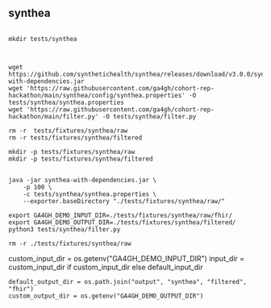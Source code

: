     

## synthea
```commandline

mkdir tests/synthea



wget https://github.com/synthetichealth/synthea/releases/download/v3.0.0/synthea-with-dependencies.jar
wget 'https://raw.githubusercontent.com/ga4gh/cohort-rep-hackathon/main/synthea/config/synthea.properties' -O  tests/synthea/synthea.properties 
wget 'https://raw.githubusercontent.com/ga4gh/cohort-rep-hackathon/main/filter.py' -O tests/synthea/filter.py

rm -r  tests/fixtures/synthea/raw
rm -r tests/fixtures/synthea/filtered

mkdir -p tests/fixtures/synthea/raw
mkdir -p tests/fixtures/synthea/filtered


java -jar synthea-with-dependencies.jar \
    -p 100 \
    -c tests/synthea/synthea.properties \
    --exporter.baseDirectory "./tests/fixtures/synthea/raw/"

export GA4GH_DEMO_INPUT_DIR=./tests/fixtures/synthea/raw/fhir/
export GA4GH_DEMO_OUTPUT_DIR=./tests/fixtures/synthea/filtered/
python3 tests/synthea/filter.py

rm -r ./tests/fixtures/synthea/raw

```

custom_input_dir = os.getenv("GA4GH_DEMO_INPUT_DIR")
    input_dir = custom_input_dir if custom_input_dir else default_input_dir

    default_output_dir = os.path.join("output", "synthea", "filtered", "fhir")
    custom_output_dir = os.getenv("GA4GH_DEMO_OUTPUT_DIR")
